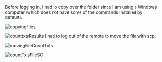 Before logging in, I had to copy over the folder since I am using a Windows computer (which does not have some of the commands installed by default). 

![copyingFiles](https://user-images.githubusercontent.com/68180000/197061662-cc1d5baa-b6f5-4276-b5c7-802717406339.jpg)




![counttxtsResults](https://user-images.githubusercontent.com/68180000/197064811-26e0c845-748d-438f-9d34-d720b2c86650.jpg)
I had to log out of the remote to move the file with scp. 

![movingFileCountTxts](https://user-images.githubusercontent.com/68180000/197064930-fe5b3494-ce31-460f-af0a-a578af4a2ee1.jpg)

![countTxtsFileSC](https://user-images.githubusercontent.com/68180000/197065185-cc91f6b9-879c-49de-97d7-8427edb47bfe.jpg)
